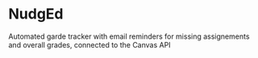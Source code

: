# NudgEd
Automated garde tracker with email reminders for missing assignements and overall grades, connected to the Canvas API
